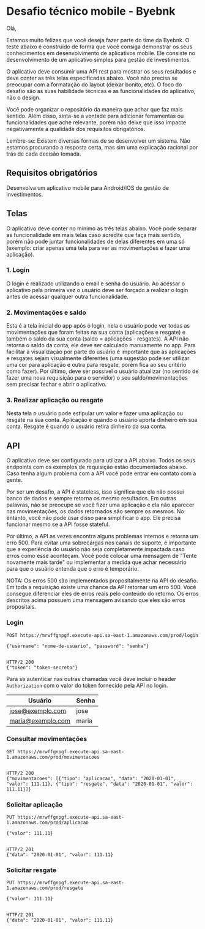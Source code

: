 # Desafio técnico mobile - Byebnk

Olá,

Estamos muito felizes que você deseja fazer parte do time da Byebnk. O teste abaixo é construido de
forma que você consiga demonstrar os seus conhecimentos em desenvolvimento de aplicativos mobile. Ele
consiste no desenvolvimento de um aplicativo simples para gestão de investimentos.

O aplicativo deve consumir uma API rest para mostrar os seus resultados e deve conter as três telas
especificadas abaixo. Você não precisa se preocupar com a formatação do layout (deixar bonito, etc).
O foco do desafio são as suas habilidade técnicas e as funcionalidades do aplicativo, não o design.

Você pode organizar o repositório da maneira que achar que faz mais sentido. Além disso, sinta-se
a vontade para adicionar ferramentas ou funcionalidades que ache relevante, porém não deixe que
isso impacte negativamente a qualidade dos requisitos obrigatórios.

Lembre-se: Existem diversas formas de se desenvolver um sistema. Não estamos procurando a resposta
certa, mas sim uma explicação racional por trás de cada decisão tomada.

## Requisitos obrigatórios
Desenvolva um aplicativo mobile para Android/iOS de gestão de investimentos.

## Telas
O aplicativo deve conter no mínimo as três telas abaixo. Você pode separar as funcionalidade em mais
telas caso acredite que faça mais sentido, porém não pode juntar funcionalidades de delas diferentes
em uma só (exemplo: criar apenas uma tela para ver as movimentações e fazer uma aplicação).

### 1. Login
O login é realizado utilizando o email e senha do usuário. Ao acessar o aplicativo pela primeira vez
o usuário deve ser forçado a realizar o login antes de acessar qualquer outra funcionalidade.

### 2. Movimentações e saldo
Esta é a tela inicial do app após o login, nela o usuário pode ver todas as movimentações que foram
feitas na sua conta (aplicações e resgate) e também o saldo da sua conta (saldo = aplicações - resgates).
A API não retorna o saldo da conta, ele deve ser calculado manuamente no app. Para facilitar a
visualização por parte do usuário é importante que as aplicações e resgates sejam visualmente
diferentes (uma sugestão pode ser utilizar uma cor para aplicação e outra para resgate, porém fica
ao seu critério como fazer). Por último, deve ser possível o usuário atualizar (no sentido de fazer
uma nova requisição para o servidor) o seu saldo/movimentações sem precisar fechar e abrir o aplicativo.

### 3. Realizar aplicação ou resgate
Nesta tela o usuário pode estipular um valor e fazer uma aplicação ou resgate na sua conta. Aplicação
é quando o usuário aporta dinheiro em sua conta. Resgate é quando o usuário retira dinheiro da sua
conta.

## API
O aplicativo deve ser configurado para utilizar a API abaixo. Todos os seus endpoints com os exemplos
de requisição estão documentados abaixo. Caso tenha algum problema com a API você pode entrar em
contato com a gente.

Por ser um desafio, a API é stateless, isso significa que ela não possui banco de dados e sempre
retorna os mesmo resultados. Em outras palavras, não se preocupe se você fizer uma aplicação e ela
não aparecer nas movimentações, os dados retornados são sempre os mesmos. No entanto, você não pode
usar disso para simplificar o app. Ele precisa funcionar mesmo se a API fosse stateful.

Por último, a API as vezes encontra alguns problemas internos e retorna um erro 500. Para evitar uma
sobrecargas nos canais de suporte, é importante que a experiência do usuário não seja completamente
impactada caso erros como esse aconteçam. Você pode colocar uma mensagem de "Tente novamente mais
tarde" ou implementar a medida que achar necessário para que o usuário entenda que o erro é
temporário.

NOTA: Os erros 500 são implementados propositalmente na API do desafio. Em toda a requisição existe
uma chance da API retornar um erro 500. Você consegue diferenciar eles de erros reais pelo conteúdo
do retorno. Os erros descritos acima possuem uma mensagem avisando que eles são erros propositais.


### Login

```
POST https://mrwffgnpgf.execute-api.sa-east-1.amazonaws.com/prod/login

{"username": "nome-de-usuario", "password": "senha"}


HTTP/2 200
{"token": "token-secreto"}
```

Para se autenticar nas outras chamadas você deve incluir o header `Authorization` com o valor do
token fornecido pela API no login.

| Usuário | Senha |
|---|---|
| jose@exemplo.com | jose |
| maria@exemplo.com | maria |

### Consultar movimentações
```
GET https://mrwffgnpgf.execute-api.sa-east-1.amazonaws.com/prod/movimentacoes


HTTP/2 200
{"movimentacoes": [{"tipo": "aplicacao", "data": "2020-01-01", "valor": 111.11}, {"tipo": "resgate", "data": "2020-01-01", "valor": 111.11}]}
```

### Solicitar aplicação
```
PUT https://mrwffgnpgf.execute-api.sa-east-1.amazonaws.com/prod/aplicacao

{"valor": 111.11}


HTTP/2 201
{"data": "2020-01-01", "valor": 111.11}
```

### Solicitar resgate
```
PUT https://mrwffgnpgf.execute-api.sa-east-1.amazonaws.com/prod/resgate

{"valor": 111.11}


HTTP/2 201
{"data": "2020-01-01", "valor": 111.11}
```
